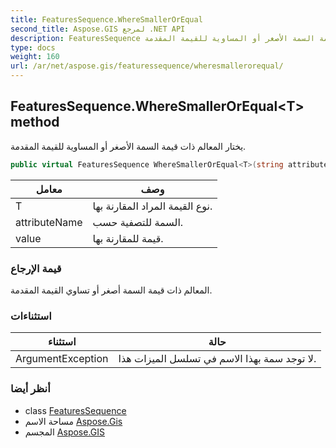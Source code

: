 ```yaml
---
title: FeaturesSequence.WhereSmallerOrEqual
second_title: Aspose.GIS لمرجع .NET API
description: FeaturesSequence طريقة. يختار المعالم ذات قيمة السمة الأصغر أو المساوية للقيمة المقدمة.
type: docs
weight: 160
url: /ar/net/aspose.gis/featuressequence/wheresmallerorequal/
---
```

## FeaturesSequence.WhereSmallerOrEqual&lt;T&gt; method

يختار المعالم ذات قيمة السمة الأصغر أو المساوية للقيمة المقدمة.

```csharp
public virtual FeaturesSequence WhereSmallerOrEqual<T>(string attributeName, T value)
```

| معامل | وصف |
| --- | --- |
| T | نوع القيمة المراد المقارنة بها. |
| attributeName | السمة للتصفية حسب. |
| value | قيمة للمقارنة بها. |

### قيمة الإرجاع

المعالم ذات قيمة السمة أصغر أو تساوي القيمة المقدمة.

### استثناءات

| استثناء | حالة |
| --- | --- |
| ArgumentException | لا توجد سمة بهذا الاسم في تسلسل الميزات هذا. |

### أنظر أيضا

* class [FeaturesSequence](../)
* مساحة الاسم [Aspose.Gis](../../featuressequence/)
* المجسم [Aspose.GIS](../../../)


